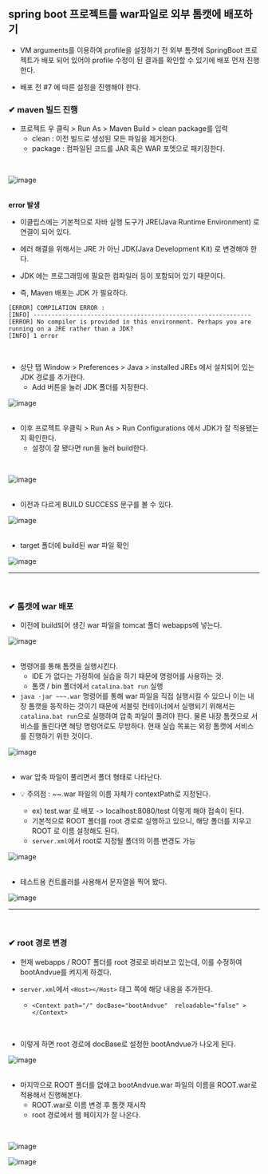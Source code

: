 ## spring boot 프로젝트를 war파일로 외부 톰캣에 배포하기
- VM arguments를 이용하여 profile을 설정하기 전 외부 톰캣에 SpringBoot 프로젝트가 배포 되어 있어야
profile 수정이 된 결과를 확인할 수 있기에 배포 먼저 진행한다.

- 배포 전 #7  에 따른 설정을 진행해야 한다.

### ✔ maven 빌드 진행
- 프로젝트 우 클릭 > Run As > Maven Build  > clean package를 입력
  - clean : 이전 빌드로 생성된 모든 파일을 제거한다.
  - package : 컴파일된 코드를 JAR 혹은 WAR 포멧으로 패키징한다.
<br>

![image](https://github.com/BJSNuruhee/levelup/assets/121341413/54b24745-683a-4cbc-bfc5-ebcad5bcebba)
<br>
<br>

**error 발생**
- 이클립스에는 기본적으로 자바 실행 도구가 JRE(Java Runtime Environment) 로 연결이 되어 있다.

-  에러 해결을 위해서는 JRE 가 아닌 JDK(Java Development Kit) 로 변경해야 한다. 

- JDK 에는 프로그래밍에 필요한 컴파일러 등이 포함되어 있기 때문이다. 
 
- 즉, Maven 배포는 JDK 가 필요하다.

```
[ERROR] COMPILATION ERROR : 
[INFO] -------------------------------------------------------------
[ERROR] No compiler is provided in this environment. Perhaps you are running on a JRE rather than a JDK?
[INFO] 1 error
```
<br>

- 상단 탭 Window > Preferences > Java > installed JREs 에서 설치되어 있는 JDK 경로를 추가한다.
  - Add 버튼을 눌러 JDK 폴더를 지정한다.

![image](https://github.com/BJSNuruhee/levelup/assets/121341413/5126f11e-bf8d-43f3-aa58-9aee5bbe4258)
<br>
<br>

- 이후 프로젝트 우클릭 > Run As > Run Configurations 에서 JDK가 잘 적용됐는지 확인한다.
  - 설정이 잘 됐다면 run을 눌러 build한다.
<br>

![image](https://github.com/BJSNuruhee/levelup/assets/121341413/8c271c5e-fb6d-49c9-b649-3fd43b8d3a78)
<br>
<br>

- 이전과 다르게 BUILD SUCCESS 문구를 볼 수 있다.

![image](https://github.com/BJSNuruhee/levelup/assets/121341413/a297aa0b-2688-44c2-a051-042a2450d2df)
<br>
<br>

- target 폴더에 build된 war 파일 확인

![image](https://github.com/BJSNuruhee/levelup/assets/121341413/980ac91b-ae7b-43a7-b696-8df78940ac9d)
<br>
<hr>
<br>

### ✔ 톰캣에 war 배포
- 이전에 build되어 생긴 war 파일을 tomcat 폴더 webapps에 넣는다.

![image](https://github.com/BJSNuruhee/levelup/assets/121341413/05b04587-c666-4779-a012-a3ddd7de4c8f)
<br>
<br>

- 명령어를 통해 톰캣을 실행시킨다.
  - IDE 가 없다는 가정하에 실습을 하기 때문에 명령어를 사용하는 것.
  - 톰캣 / bin 폴더에서 `catalina.bat run` 실행
 - `java -jar ~~~.war` 명령어를 통해 war 파일을 직접 실행시킬 수 있으나 이는 내장 톰캣을 동작하는 것이기 
 때문에 서블릿 컨테이너에서 실행되기 위해서는 `catalina.bat run`으로 실행하여 압축 파일이 풀려야 한다.
 물론 내장 톰캣으로 서비스를 돌린다면 해당 명령어로도 무방하다.
 현재 실습 목표는 외장 톰캣에 서비스를 진행하기 위한 것이다.

![image](https://github.com/BJSNuruhee/levelup/assets/121341413/2df03393-c92d-4a37-bd26-d0daa2afea40)
<br>
<br>

- war 압축 파일이 풀리면서 폴더 형태로 나타난다.

- 💡 주의점 : ~~.war 파일의 이름 자체가 contextPath로 지정된다.
  - ex) test.war 로 배포 -> localhost:8080/test 이렇게 해야 접속이 된다.
  - 기본적으로 ROOT 폴더를 root 경로로 실행하고 있으니, 해당 폴더를 지우고 ROOT 로 이름 설정해도 된다.
  - `server.xml`에서 root로 지정될 폴더의 이름 변경도 가능

![image](https://github.com/BJSNuruhee/levelup/assets/121341413/a0757a82-ee9a-4fb6-ba15-4bb74663b4e5)
<br>
<br>

- 테스트용 컨트롤러를 사용해서 문자열을 찍어 봤다.

![image](https://github.com/BJSNuruhee/levelup/assets/121341413/c3493a42-131a-4a9f-8f50-fd9181bbb08c)
<br>
<hr>
<br>

### ✔ root 경로 변경
- 현재 webapps / ROOT 폴더를 root 경로로 바라보고 있는데, 이를 수정하여 bootAndvue를 켜지게 하겠다.

- `server.xml`에서 `<Host></Host>` 태그 쪽에 해당 내용을 추가한다.
  - `<Context path="/" docBase="bootAndvue"  reloadable="false" > </Context>   `
<br>

- 이렇게 하면 root 경로에 docBase로 설정한 bootAndvue가 나오게 된다.

![image](https://github.com/BJSNuruhee/levelup/assets/121341413/3ff9ab3d-ac97-43f0-89c3-f700b9027154)
<br>
<br>

- 마지막으로 ROOT 폴더를 없애고 bootAndvue.war 파일의 이름을 ROOT.war로 적용해서 진행해본다.
  - ROOT.war로 이름 변경 후 톰캣 재시작
  - root 경로에서 웹 페이지가 잘 나온다.
<br>

![image](https://github.com/BJSNuruhee/levelup/assets/121341413/a57c49d8-9343-406d-af5c-0a1ef2499fdf)

![image](https://github.com/BJSNuruhee/levelup/assets/121341413/eae78d40-3ac8-43ea-bffb-a09545a5148e)

